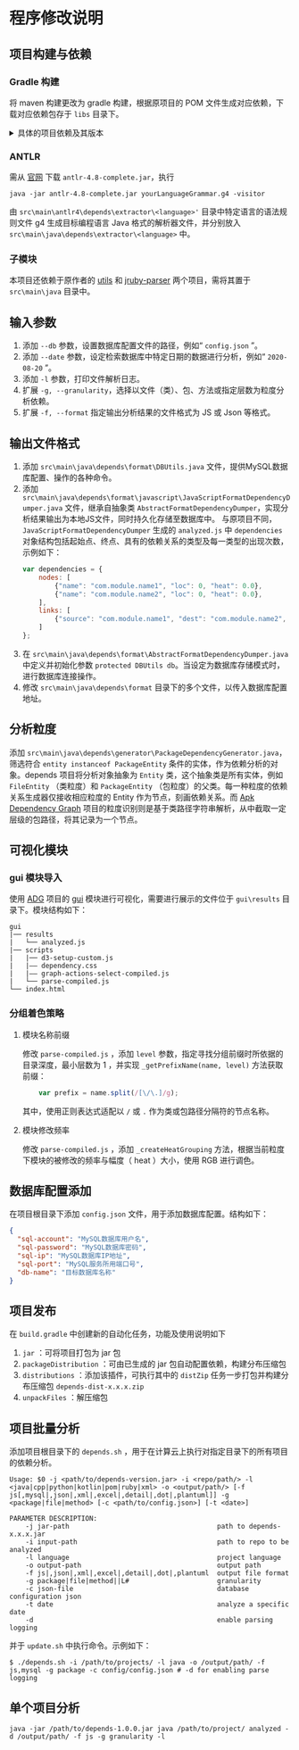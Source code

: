 # 程序修改说明

## 项目构建与依赖
### Gradle 构建
将 maven 构建更改为 gradle 构建，根据原项目的 POM 文件生成对应依赖，下载对应依赖包存于 `libs` 目录下。

<details><summary>具体的项目依赖及其版本</summary>

- antlr4-maven-plugin-4.7.2.jar
- antlr4-runtime-4.8.jar
- commons-io-2.6.jar
- ehcache-core-2.5.1.jar
- jackson-databind-2.9.10.5.jar
- jackson-core-2.9.10.jar
- jackson-annotations-2.9.10.jar
- junit-4.12.jar
- mockito-all-1.9.5.jar
- picocli-3.8.2.jar
- poi-3.16.jar
- poi-ooxml-3.16.jar
- slf4j-api-1.7.25.jar
- slf4j-log4j12-1.7.25.jar
- log4j-1.2.17.jar
- backport-util-concurrent.jar
- plexus-utils-3.3.0.jar
- org.eclipse.cdt.core_6.9.0.201909091953.jar
- org.eclipse.core.jobs_3.10.500.v20190620-1426.jar
- org.eclipse.core.runtime_3.14.0.v20180417-0825-4.8.0.jar
- org.eclipse.equinox.common_3.10.500.v20190815-1535.jar
- org.eclipse.equinox.preferences_3.7.500.v20190815-1535.jar
- org.eclipse.equinox.registry_3.8.500.v20190714-1850.jar
- org.eclipse.core.resources_3.13.500.v20190819-0800.jar
- org.eclipse.osgi_3.15.0.v20190830-1434.jar
- commons-collections4-4.4.jar
- jrubyparser-0.5.5-SNAPSHOT.jar
- yydebug.jar

</details>

### ANTLR
需从 [官网](https://www.antlr.org/download.html) 下载 `antlr-4.8-complete.jar`，执行
```shell
java -jar antlr-4.8-complete.jar yourLanguageGrammar.g4 -visitor
```
由 `src\main\antlr4\depends\extractor\<language>'` 目录中特定语言的语法规则文件 g4 生成目标编程语言 Java 格式的解析器文件，并分别放入 `src\main\java\depends\extractor\<language>` 中。

### 子模块
本项目还依赖于原作者的 [utils](https://github.com/multilang-depends/utils) 和 [jruby-parser](https://github.com/jruby/jruby-parser) 两个项目，需将其置于 `src\main\java` 目录中。

## 输入参数
1. 添加 `--db` 参数，设置数据库配置文件的路径，例如“ `config.json` ”。
1. 添加 `--date` 参数，设定检索数据库中特定日期的数据进行分析，例如“ `2020-08-20` ”。
1. 添加 `-l` 参数，打印文件解析日志。
1. 扩展 `-g, --granularity`，选择以文件（类）、包、方法或指定层数为粒度分析依赖。
1. 扩展 `-f, --format` 指定输出分析结果的文件格式为 JS 或 Json 等格式。

## 输出文件格式
1. 添加 `src\main\java\depends\format\DBUtils.java` 文件，提供MySQL数据库配置、操作的各种命令。
1. 添加 `src\main\java\depends\format\javascript\JavaScriptFormatDependencyDumper.java` 文件，继承自抽象类 `AbstractFormatDependencyDumper`，实现分析结果输出为本地JS文件，同时持久化存储至数据库中。
与原项目不同， `JavaScriptFormatDependencyDumper` 生成的 `analyzed.js` 中 `dependencies` 对象结构包括起始点、终点、具有的依赖关系的类型及每一类型的出现次数，示例如下：
    ```js
    var dependencies = {
        nodes: [
            {"name": "com.module.name1", "loc": 0, "heat": 0.0},
            {"name": "com.module.name2", "loc": 0, "heat": 0.0},
        ],
        links: [
            {"source": "com.module.name1", "dest": "com.module.name2", "values": {"Import": 1.0, "Use": 6.0}},
        ]
    };
    ```
1. 在 `src\main\java\depends\format\AbstractFormatDependencyDumper.java` 中定义并初始化参数 `protected DBUtils db`。当设定为数据库存储模式时，进行数据库连接操作。
1. 修改 `src\main\java\depends\format` 目录下的多个文件，以传入数据库配置地址。

## 分析粒度
添加 `src\main\java\depends\generator\PackageDependencyGenerator.java`，筛选符合 `entity instanceof PackageEntity` 条件的实体，作为依赖分析的对象。depends 项目将分析对象抽象为 `Entity` 类，这个抽象类是所有实体，例如 `FileEntity` （类粒度）和 `PackageEntity` （包粒度）的父类。每一种粒度的依赖关系生成器仅接收相应粒度的 Entity 作为节点，刻画依赖关系。而 [Apk Dependency Graph](https://github.com/alexzaitsev/apk-dependency-graph) 项目的粒度识别则是基于类路径字符串解析，从中截取一定层级的包路径，将其记录为一个节点。

## 可视化模块
### gui 模块导入
使用 [ADG](https://github.com/alexzaitsev/apk-dependency-graph) 项目的 [gui](https://github.com/alexzaitsev/apk-dependency-graph/tree/master/gui) 模块进行可视化，需要进行展示的文件位于 `gui\results` 目录下。模块结构如下：
```
gui
|── results
|   └── analyzed.js
|── scripts
|   |── d3-setup-custom.js
|   |—— dependency.css
|   |—— graph-actions-select-compiled.js
|   └── parse-compiled.js
└── index.html
```

### 分组着色策略

1. 模块名称前缀

    修改 `parse-compiled.js` ，添加 `level` 参数，指定寻找分组前缀时所依据的目录深度，最小层数为 1 ，并实现 `_getPrefixName(name, level)` 方法获取前缀：
    ```js
        var prefix = name.split(/[\/\.]/g);
    ```
    其中，使用正则表达式适配以 `/` 或 `.` 作为类或包路径分隔符的节点名称。

1. 模块修改频率

    修改 `parse-compiled.js` ，添加 `_createHeatGrouping` 方法，根据当前粒度下模块的被修改的频率与幅度（ heat ）大小，使用 RGB 进行调色。

## 数据库配置添加
在项目根目录下添加 `config.json` 文件，用于添加数据库配置。结构如下：
```json
{
  "sql-account": "MySQL数据库用户名",
  "sql-password": "MySQL数据库密码",
  "sql-ip": "MySQL数据库IP地址",
  "sql-port": "MySQL服务所用端口号",
  "db-name": "目标数据库名称"
}
```

## 项目发布

在 `build.gradle` 中创建新的自动化任务，功能及使用说明如下
1. `jar` ：可将项目打包为 jar 包
1. `packageDistribution` ：可由已生成的 jar 包自动配置依赖，构建分布压缩包
1. `distributions` ：添加该插件，可执行其中的 `distZip` 任务一步打包并构建分布压缩包 `depends-dist-x.x.x.zip`
1. `unpackFiles` ：解压缩包

## 项目批量分析

添加项目根目录下的 `depends.sh` ，用于在计算云上执行对指定目录下的所有项目的依赖分析。

```shell
Usage: $0 -j <path/to/depends-version.jar> -i <repo/path/> -l <java|cpp|python|kotlin|pom|ruby|xml> -o <output/path/> [-f js[,mysql|,json|,xml|,excel|,detail|,dot|,plantuml]] -g <package|file|method> [-c <path/to/config.json>] [-t <date>]

PARAMETER DESCRIPTION:
    -j jar-path                                     path to depends-x.x.x.jar
    -i input-path                                   path to repo to be analyzed
    -l language                                     project language
    -o output-path                                  output path
    -f js|,json|,xml|,excel|,detail|,dot|,plantuml  output file format
    -g package|file|method||L#                      granularity
    -c json-file                                    database configuration json
    -t date                                         analyze a specific date
    -d                                              enable parsing logging
```
并于 `update.sh` 中执行命令。示例如下：
```shell
$ ./depends.sh -i /path/to/projects/ -l java -o /output/path/ -f js,mysql -g package -c config/config.json # -d for enabling parse logging
```

## 单个项目分析

```shell
java -jar /path/to/depends-1.0.0.jar java /path/to/project/ analyzed -d /output/path/ -f js -g granularity -l
```

